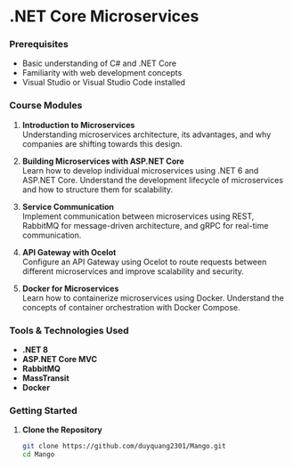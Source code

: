 # .NET Core Microservices

### Prerequisites
- Basic understanding of C# and .NET Core
- Familiarity with web development concepts
- Visual Studio or Visual Studio Code installed

### Course Modules

1. **Introduction to Microservices**  
   Understanding microservices architecture, its advantages, and why companies are shifting towards this design.

2. **Building Microservices with ASP.NET Core**  
   Learn how to develop individual microservices using .NET 6 and ASP.NET Core. Understand the development lifecycle of microservices and how to structure them for scalability.

3. **Service Communication**  
   Implement communication between microservices using REST, RabbitMQ for message-driven architecture, and gRPC for real-time communication.

4. **API Gateway with Ocelot**  
   Configure an API Gateway using Ocelot to route requests between different microservices and improve scalability and security.

5. **Docker for Microservices**  
   Learn how to containerize microservices using Docker. Understand the concepts of container orchestration with Docker Compose.

### Tools & Technologies Used
- **.NET 8**
- **ASP.NET Core MVC**
- **RabbitMQ**
- **MassTransit**
- **Docker**

### Getting Started

1. **Clone the Repository**  
   ```bash
   git clone https://github.com/duyquang2301/Mango.git
   cd Mango
